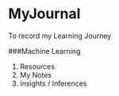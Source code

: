 # MyJournal
To record my Learning Journey

###Machine Learning
1. Resources
2. My Notes
3. Insights / Inferences

